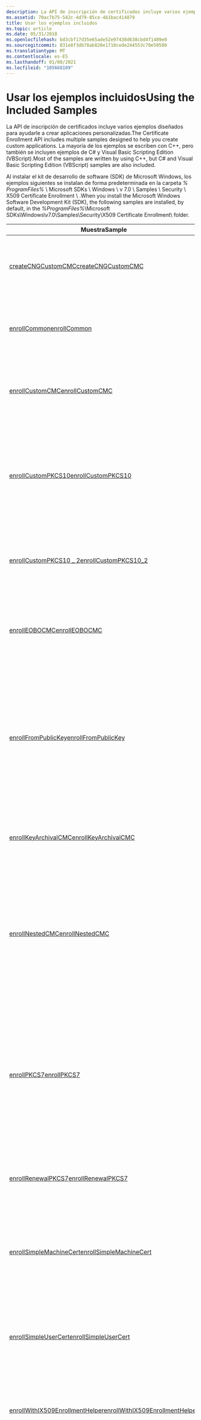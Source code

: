 ```yaml
---
description: La API de inscripción de certificados incluye varios ejemplos diseñados para ayudarle a crear aplicaciones personalizadas. La mayoría de los ejemplos se escriben con C++, pero también se incluyen ejemplos de C# y Visual Basic Scripting Edition (VBScript).
ms.assetid: 70ac7b75-542c-4d79-85ce-4b1bac414879
title: Usar los ejemplos incluidos
ms.topic: article
ms.date: 05/31/2018
ms.openlocfilehash: bd3cbf17d35e65ade52e97438d638cbd4f1489e0
ms.sourcegitcommit: 831e8f3db78ab820e1710cede244553c70e50500
ms.translationtype: MT
ms.contentlocale: es-ES
ms.lasthandoff: 01/08/2021
ms.locfileid: "105668109"
---
```

# <a name="using-the-included-samples"></a><span data-ttu-id="b85b6-104">Usar los ejemplos incluidos</span><span class="sxs-lookup"><span data-stu-id="b85b6-104">Using the Included Samples</span></span>

<span data-ttu-id="b85b6-105">La API de inscripción de certificados incluye varios ejemplos diseñados para ayudarle a crear aplicaciones personalizadas.</span><span class="sxs-lookup"><span data-stu-id="b85b6-105">The Certificate Enrollment API includes multiple samples designed to help you create custom applications.</span></span> <span data-ttu-id="b85b6-106">La mayoría de los ejemplos se escriben con C++, pero también se incluyen ejemplos de C# y Visual Basic Scripting Edition (VBScript).</span><span class="sxs-lookup"><span data-stu-id="b85b6-106">Most of the samples are written by using C++, but C# and Visual Basic Scripting Edition (VBScript) samples are also included.</span></span>

<span data-ttu-id="b85b6-107">Al instalar el kit de desarrollo de software (SDK) de Microsoft Windows, los ejemplos siguientes se instalan de forma predeterminada en la carpeta *% ProgramFiles%* \\ Microsoft SDKs \\ Windows \\ v 7.0 \\ Samples \\ Security \\ X509 Certificate Enrollment \\ .</span><span class="sxs-lookup"><span data-stu-id="b85b6-107">When you install the Microsoft Windows Software Development Kit (SDK), the following samples are installed, by default, in the *%ProgramFiles%*\\Microsoft SDKs\\Windows\\v7.0\\Samples\\Security\\X509 Certificate Enrollment\\ folder.</span></span>



| <span data-ttu-id="b85b6-108">Muestra</span><span class="sxs-lookup"><span data-stu-id="b85b6-108">Sample</span></span>                                                                 | <span data-ttu-id="b85b6-109">Descripción</span><span class="sxs-lookup"><span data-stu-id="b85b6-109">Description</span></span>                                                                                                                                                                                                                                                                                                                                                | <span data-ttu-id="b85b6-110">Idioma</span><span class="sxs-lookup"><span data-stu-id="b85b6-110">Language</span></span>            |
|------------------------------------------------------------------------|------------------------------------------------------------------------------------------------------------------------------------------------------------------------------------------------------------------------------------------------------------------------------------------------------------------------------------------------------------|---------------------|
| [<span data-ttu-id="b85b6-111">createCNGCustomCMC</span><span class="sxs-lookup"><span data-stu-id="b85b6-111">createCNGCustomCMC</span></span>](createcngcustomcmc.md)                           | <span data-ttu-id="b85b6-112">Crea un objeto de solicitud CMC a partir de una solicitud PKCS 10 anidada interna \# .</span><span class="sxs-lookup"><span data-stu-id="b85b6-112">Creates a CMC request object from an inner nested PKCS \#10 request.</span></span><br/>                                                                                                                                                                                                                                                                            | <span data-ttu-id="b85b6-113">C++</span><span class="sxs-lookup"><span data-stu-id="b85b6-113">C++</span></span><br/>      |
| [<span data-ttu-id="b85b6-114">enrollCommon</span><span class="sxs-lookup"><span data-stu-id="b85b6-114">enrollCommon</span></span>](enrollcommon.md)                                       | <span data-ttu-id="b85b6-115">Contiene las siguientes funciones auxiliares y macros utilizadas por los ejemplos incluidos.</span><span class="sxs-lookup"><span data-stu-id="b85b6-115">Contains the following helper functions and macros used by the included samples.</span></span><br/>                                                                                                                                                                                                                                                                | <span data-ttu-id="b85b6-116">C++</span><span class="sxs-lookup"><span data-stu-id="b85b6-116">C++</span></span><br/>      |
| [<span data-ttu-id="b85b6-117">enrollCustomCMC</span><span class="sxs-lookup"><span data-stu-id="b85b6-117">enrollCustomCMC</span></span>](enrollcustomcmc.md)                                 | <span data-ttu-id="b85b6-118">Crea una solicitud de certificado CMC e inscribe un equipo en una jerarquía de certificados.</span><span class="sxs-lookup"><span data-stu-id="b85b6-118">Creates a CMC certificate request and enrolls a computer in a certificate hierarchy.</span></span><br/>                                                                                                                                                                                                                                                            | <span data-ttu-id="b85b6-119">C++</span><span class="sxs-lookup"><span data-stu-id="b85b6-119">C++</span></span><br/>      |
| [<span data-ttu-id="b85b6-120">enrollCustomPKCS10</span><span class="sxs-lookup"><span data-stu-id="b85b6-120">enrollCustomPKCS10</span></span>](enrollcustompkcs10.md)                           | <span data-ttu-id="b85b6-121">Crea una solicitud PKCS \# 10 personalizada, la envía a una [*entidad de certificación*](/windows/desktop/SecGloss/c-gly) (CA) independiente y lo instala en el [*almacén de certificados*](/windows/desktop/SecGloss/c-gly).</span><span class="sxs-lookup"><span data-stu-id="b85b6-121">Creates a custom PKCS \#10 request, submits it to a stand-alone [*certification authority*](/windows/desktop/SecGloss/c-gly) (CA), and installs the issued certificate in the [*certificate store*](/windows/desktop/SecGloss/c-gly).</span></span><br/> | <span data-ttu-id="b85b6-122">C++</span><span class="sxs-lookup"><span data-stu-id="b85b6-122">C++</span></span><br/>      |
| [<span data-ttu-id="b85b6-123">enrollCustomPKCS10 \_ 2</span><span class="sxs-lookup"><span data-stu-id="b85b6-123">enrollCustomPKCS10\_2</span></span>](enrollcustompkcs10-2.md)                      | <span data-ttu-id="b85b6-124">Crea una solicitud PKCS \# 10 personalizada e intenta inscribirla en una CA empresarial.</span><span class="sxs-lookup"><span data-stu-id="b85b6-124">Creates a custom PKCS \#10 request and attempts to enroll it in an enterprise CA.</span></span><br/>                                                                                                                                                                                                                                                               | <span data-ttu-id="b85b6-125">C++</span><span class="sxs-lookup"><span data-stu-id="b85b6-125">C++</span></span><br/>      |
| [<span data-ttu-id="b85b6-126">enrollEOBOCMC</span><span class="sxs-lookup"><span data-stu-id="b85b6-126">enrollEOBOCMC</span></span>](enrolleobocmc.md)                                     | <span data-ttu-id="b85b6-127">Crea una solicitud de certificado CMC en nombre de otro usuario e inscribe el usuario en una jerarquía de certificados.</span><span class="sxs-lookup"><span data-stu-id="b85b6-127">Creates a CMC certificate request on behalf of another user and enrolls the user in a certificate hierarchy.</span></span><br/>                                                                                                                                                                                                                                    | <span data-ttu-id="b85b6-128">C++</span><span class="sxs-lookup"><span data-stu-id="b85b6-128">C++</span></span><br/>      |
| [<span data-ttu-id="b85b6-129">enrollFromPublicKey</span><span class="sxs-lookup"><span data-stu-id="b85b6-129">enrollFromPublicKey</span></span>](enrollfrompublickey.md)                         | <span data-ttu-id="b85b6-130">Inicializa un objeto de \# solicitud de certificado PKCS 10, lo encapsula en un objeto de solicitud CMC, envía la solicitud CMC a una CA empresarial y guarda el certificado devuelto por la entidad de certificación en un archivo.</span><span class="sxs-lookup"><span data-stu-id="b85b6-130">Initializes a PKCS \#10 certificate request object, wraps it in a CMC request object, submits the CMC request to an enterprise CA, and saves the certificate returned by the CA in a file.</span></span><br/>                                                                                                                                                      | <span data-ttu-id="b85b6-131">C++</span><span class="sxs-lookup"><span data-stu-id="b85b6-131">C++</span></span><br/>      |
| [<span data-ttu-id="b85b6-132">enrollKeyArchivalCMC</span><span class="sxs-lookup"><span data-stu-id="b85b6-132">enrollKeyArchivalCMC</span></span>](enrollkeyarchivalcmc.md)                       | <span data-ttu-id="b85b6-133">Crea una solicitud de certificado CMC para archivar una [*clave privada*](/windows/desktop/SecGloss/p-gly) en una entidad de certificación.</span><span class="sxs-lookup"><span data-stu-id="b85b6-133">Creates a CMC certificate request to archive a [*private key*](/windows/desktop/SecGloss/p-gly) on a CA.</span></span><br/>                                                                                                                                                                                                     | <span data-ttu-id="b85b6-134">C++</span><span class="sxs-lookup"><span data-stu-id="b85b6-134">C++</span></span><br/>      |
| [<span data-ttu-id="b85b6-135">enrollNestedCMC</span><span class="sxs-lookup"><span data-stu-id="b85b6-135">enrollNestedCMC</span></span>](enrollnestedcmc.md)                                 | <span data-ttu-id="b85b6-136">Lee una solicitud de certificado CMC existente desde un archivo, la incluye en otra solicitud CMC, firma esta solicitud externa, la envía a una CA y guarda la respuesta del certificado de la CA en un archivo.</span><span class="sxs-lookup"><span data-stu-id="b85b6-136">Reads an existing CMC certificate request from a file, wraps it in another CMC request, signs this outer request, submits it to a CA, and saves the certificate response from the CA to a file.</span></span><br/>                                                                                                                                                 | <span data-ttu-id="b85b6-137">C++</span><span class="sxs-lookup"><span data-stu-id="b85b6-137">C++</span></span><br/>      |
| [<span data-ttu-id="b85b6-138">enrollPKCS7</span><span class="sxs-lookup"><span data-stu-id="b85b6-138">enrollPKCS7</span></span>](enrollpkcs7.md)                                         | <span data-ttu-id="b85b6-139">Crea una solicitud [*PKCS \# 7*](/windows/desktop/SecGloss/p-gly) desde un certificado existente heredando las claves públicas y privadas y la plantilla de certificado.</span><span class="sxs-lookup"><span data-stu-id="b85b6-139">Creates a [*PKCS \#7*](/windows/desktop/SecGloss/p-gly) request from an existing certificate by inheriting the public and private keys and the certificate template.</span></span> <span data-ttu-id="b85b6-140">En el ejemplo se inscribe el usuario en una jerarquía de certificados y se instala la respuesta del certificado.</span><span class="sxs-lookup"><span data-stu-id="b85b6-140">The sample enrolls the user in a certificate hierarchy and installs the certificate response.</span></span><br/>                                   | <span data-ttu-id="b85b6-141">C++</span><span class="sxs-lookup"><span data-stu-id="b85b6-141">C++</span></span><br/>      |
| [<span data-ttu-id="b85b6-142">enrollRenewalPKCS7</span><span class="sxs-lookup"><span data-stu-id="b85b6-142">enrollRenewalPKCS7</span></span>](enrollrenewalpkcs7.md)                           | <span data-ttu-id="b85b6-143">Crea un \# objeto de solicitud PKCS 7 para renovar un certificado existente.</span><span class="sxs-lookup"><span data-stu-id="b85b6-143">Creates a PKCS \#7 request object to renew an existing certificate.</span></span><br/>                                                                                                                                                                                                                                                                             | <span data-ttu-id="b85b6-144">C++</span><span class="sxs-lookup"><span data-stu-id="b85b6-144">C++</span></span><br/>      |
| [<span data-ttu-id="b85b6-145">enrollSimpleMachineCert</span><span class="sxs-lookup"><span data-stu-id="b85b6-145">enrollSimpleMachineCert</span></span>](enrollsimplemachinecert.md)                 | <span data-ttu-id="b85b6-146">Inscribe un equipo en una jerarquía de certificados mediante una plantilla, un nombre para mostrar del certificado y la descripción del certificado.</span><span class="sxs-lookup"><span data-stu-id="b85b6-146">Enrolls a computer in a certificate hierarchy by using a template, a certificate display name, and the certificate description.</span></span><br/>                                                                                                                                                                                                                 | <span data-ttu-id="b85b6-147">C++, VBS</span><span class="sxs-lookup"><span data-stu-id="b85b6-147">C++, VBS</span></span><br/> |
| [<span data-ttu-id="b85b6-148">enrollSimpleUserCert</span><span class="sxs-lookup"><span data-stu-id="b85b6-148">enrollSimpleUserCert</span></span>](enrollsimpleusercert.md)                       | <span data-ttu-id="b85b6-149">Inscribe un usuario final con una entidad de certificación usando una plantilla, el nombre del firmante y la longitud, en bits, de la clave.</span><span class="sxs-lookup"><span data-stu-id="b85b6-149">Enrolls an end user with a CA by using a template, the subject name, and the length, in bits, of the key.</span></span><br/>                                                                                                                                                                                                                                       | <span data-ttu-id="b85b6-150">C++, C #</span><span class="sxs-lookup"><span data-stu-id="b85b6-150">C++, C#</span></span><br/> |
| [<span data-ttu-id="b85b6-151">enrollWithIX509EnrollmentHelper</span><span class="sxs-lookup"><span data-stu-id="b85b6-151">enrollWithIX509EnrollmentHelper</span></span>](enrollwithix509enrollmenthelper.md) | <span data-ttu-id="b85b6-152">Muestra cómo usar el protocolo HTTP de Windows 7 para inscribir un certificado en una CA empresarial.</span><span class="sxs-lookup"><span data-stu-id="b85b6-152">Demonstrates how to use the Windows 7 HTTP protocol to enroll a certificate in an enterprise CA.</span></span><br/>                                                                                                                                                                                                                                                | <span data-ttu-id="b85b6-153">C#</span><span class="sxs-lookup"><span data-stu-id="b85b6-153">C#</span></span><br/>      |
| [<span data-ttu-id="b85b6-154">installResponseFromPFX</span><span class="sxs-lookup"><span data-stu-id="b85b6-154">installResponseFromPFX</span></span>](installresponsefrompfx.md)                   | <span data-ttu-id="b85b6-155">Instala un certificado inscrito de un archivo de intercambio de información personal (PFX) en el almacén de certificados.</span><span class="sxs-lookup"><span data-stu-id="b85b6-155">Installs an enrolled certificate from a Personal Information Exchange (PFX) file to the certificate store.</span></span><br/>                                                                                                                                                                                                                                      | <span data-ttu-id="b85b6-156">C++</span><span class="sxs-lookup"><span data-stu-id="b85b6-156">C++</span></span><br/>      |



 

## <a name="related-topics"></a><span data-ttu-id="b85b6-157">Temas relacionados</span><span class="sxs-lookup"><span data-stu-id="b85b6-157">Related topics</span></span>

<dl> <dt>

[<span data-ttu-id="b85b6-158">Uso de la API de inscripción de certificados</span><span class="sxs-lookup"><span data-stu-id="b85b6-158">Using the Certificate Enrollment API</span></span>](about-the-certificate-enrollment-api.md)
</dt> </dl>

 


